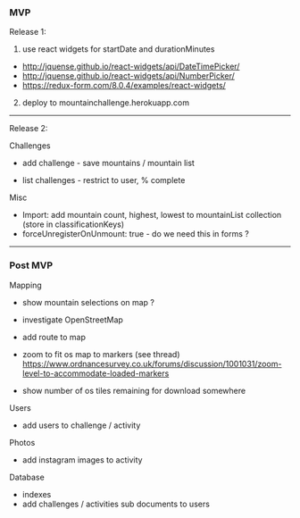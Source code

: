 ### MVP

Release 1:

1.  use react widgets for startDate and durationMinutes

- http://jquense.github.io/react-widgets/api/DateTimePicker/
- http://jquense.github.io/react-widgets/api/NumberPicker/
- https://redux-form.com/8.0.4/examples/react-widgets/

2.  deploy to mountainchallenge.herokuapp.com

---

Release 2:

Challenges

- add challenge - save mountains / mountain list

- list challenges - restrict to user, % complete

Misc

- Import: add mountain count, highest, lowest to mountainList collection (store in classificationKeys)
- forceUnregisterOnUnmount: true - do we need this in forms ?

---

### Post MVP

Mapping

- show mountain selections on map ?

- investigate OpenStreetMap

- add route to map

- zoom to fit os map to markers (see thread)
  https://www.ordnancesurvey.co.uk/forums/discussion/1001031/zoom-level-to-accommodate-loaded-markers

- show number of os tiles remaining for download somewhere

Users

- add users to challenge / activity

Photos

- add instagram images to activity

Database

- indexes
- add challenges / activities sub documents to users
